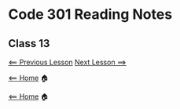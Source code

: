 # Code 301 Reading Notes

## Class 13

[<== Previous Lesson](class12.md) [Next Lesson ==>](class12.md)

[<== Home](README.md) 🏠

[<== Home](README.md) 🏠
